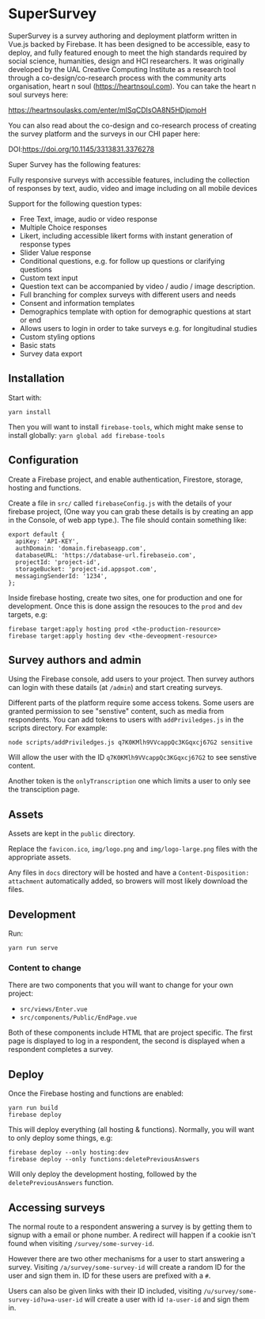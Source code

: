 # SuperSurvey

SuperSurvey is a survey authoring and deployment platform written in Vue.js backed by Firebase. It has been designed to be accessible, easy to deploy, and fully featured enough to meet the high standards required by social science, humanities, design and HCI researchers. It was originally developed by the UAL Creative Computing Institute as a research tool through a co-design/co-research process with the community arts organisation, heart n soul (https://heartnsoul.com). You can take the heart n soul surveys here:

https://heartnsoulasks.com/enter/mISqCDIsOA8N5HDjpmoH

You can also read about the co-design and co-research process of creating the survey platform and the surveys in our CHI paper here:

DOI:https://doi.org/10.1145/3313831.3376278

Super Survey has the following features:

Fully responsive surveys with accessible features, including the collection of responses by text, audio, video and image including on all mobile devices

Support for the following question types:
- Free Text, image, audio or video response
- Multiple Choice responses
- Likert, including accessible likert forms with instant generation of response types
- Slider Value response
- Conditional questions, e.g. for follow up questions or clarifying questions
- Custom text input
- Question text can be accompanied by video / audio / image description.
- Full branching for complex surveys with different users and needs
- Consent and information templates
- Demographics template with option for demographic questions at start or end
- Allows users to login in order to take surveys e.g. for longitudinal studies
- Custom styling options
- Basic stats
- Survey data export

## Installation

Start with:

`yarn install`

Then you will want to install `firebase-tools`, which might make sense to install globally: `yarn global add firebase-tools`

## Configuration

Create a Firebase project, and enable authentication, Firestore, storage, hosting and functions.

Create a file in `src/` called `firebaseConfig.js` with the details of your firebase project, (One way you can grab these details is by creating an app in the Console, of web app type.). The file should contain something like:

```
export default {
  apiKey: 'API-KEY',
  authDomain: 'domain.firebaseapp.com',
  databaseURL: 'https://database-url.firebaseio.com',
  projectId: 'project-id',
  storageBucket: 'project-id.appspot.com',
  messagingSenderId: '1234',
};
```

Inside firebase hosting, create two sites, one for production and one for development. Once this is done assign the resouces to the `prod` and `dev` targets, e.g:

```
firebase target:apply hosting prod <the-production-resource>
firebase target:apply hosting dev <the-deveopment-resource>
```


## Survey authors and admin

Using the Firebase console, add users to your project. Then survey authors can login with these datails (at `/admin`) and start creating surveys.

Different parts of the platform require some access tokens. Some users are granted permission to see "senstive" content, such as media from respondents. You can add tokens to users with `addPriviledges.js` in the scripts directory. For example:

```
node scripts/addPriviledges.js q7K0KMlh9VVcappQc3KGqxcj67G2 sensitive
```

Will allow the user with the ID `q7K0KMlh9VVcappQc3KGqxcj67G2` to see senstive content.

Another token is the `onlyTranscription` one which limits a user to only see the transciption page.

## Assets

Assets are kept in the `public` directory.

Replace the `favicon.ico`, `img/logo.png` and `img/logo-large.png` files with the appropriate assets.

Any files in `docs` directory will be hosted and have a `Content-Disposition: attachment` automatically added, so browers will most likely download the files.

## Development

Run:
```
yarn run serve
```

### Content to change

There are two components that you will want to change for your own project:

* `src/views/Enter.vue`
* `src/components/Public/EndPage.vue`

Both of these components include HTML that are project specific. The first page is displayed to log in a respondent, the second is displayed when a respondent completes a survey.

## Deploy

Once the Firebase hosting and functions are enabled:

```
yarn run build
firebase deploy
```

This will deploy everything (all hosting & functions). Normally, you will want to only deploy some things, e.g:

```
firebase deploy --only hosting:dev
firebase deploy --only functions:deletePreviousAnswers
```

Will only deploy the development hosting, followed by the `deletePreviousAnswers` function.

## Accessing surveys

The normal route to a respondent answering a survey is by getting them to signup with a email or phone number. A redirect will happen if a cookie isn't found when visiting `/survey/some-survey-id`.

However there are two other mechanisms for a user to start answering a survey. Visiting `/a/survey/some-survey-id` will create a random ID for the user and sign them in. ID for these users are prefixed with a `#`.

Users can also be given links with their ID included, visiting `/u/survey/some-survey-id?u=a-user-id` will create a user with id `!a-user-id` and sign them in.
